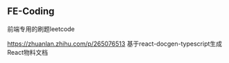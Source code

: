 ## FE-Coding

前端专用的刷题leetcode


https://zhuanlan.zhihu.com/p/265076513  基于react-docgen-typescript生成React物料文档
